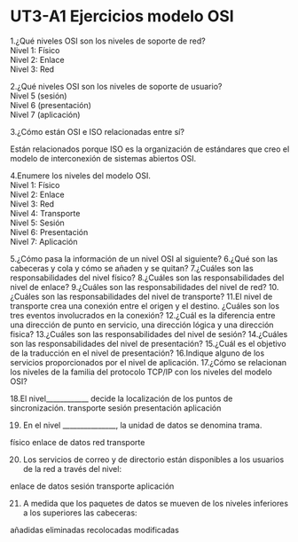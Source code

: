 <h1> UT3-A1 Ejercicios modelo OSI </h1>

1.¿Qué niveles OSI son los niveles de soporte de red? 
<br>Nivel 1: Físico 
<br>Nivel 2: Enlace 
<br>Nivel 3: Red 

2.¿Qué niveles OSI son los niveles de soporte de usuario? 
<br>Nivel 5 (sesión)
<br>Nivel 6 (presentación) 
<br>Nivel 7 (aplicación)

3.¿Cómo están OSI e ISO relacionadas entre sí?
<p>Están relacionados porque ISO es la organización de estándares 
que creo el modelo de interconexión de sistemas abiertos OSI.</p> 

4.Enumere los niveles del modelo OSI.
<br>Nivel 1: Físico 
<br>Nivel 2: Enlace 
<br>Nivel 3: Red 
<br>Nivel 4: Transporte 
<br>Nivel 5: Sesión 
<br>Nivel 6: Presentación 
<br>Nivel 7: Aplicación

5.¿Cómo pasa la información de un nivel OSI al siguiente? 
6.¿Qué son las cabeceras y cola y cómo se añaden y se quitan? 
7.¿Cuáles son las responsabilidades del nivel físico? 
8.¿Cuáles son las responsabilidades del nivel de enlace? 
9.¿Cuáles son las responsabilidades del nivel de red? 
10.¿Cuáles son las responsabilidades del nivel de transporte? 
11.El nivel de transporte crea una conexión entre el origen y el destino. ¿Cuáles son los tres eventos involucrados en la conexión? 
12.¿Cuál es la diferencia entre una dirección de punto en servicio, una dirección lógica y una dirección fisica? 
13.¿Cuáles son las responsabilidades del nivel de sesión? 
14.¿Cuáles son las responsabilidades del nivel de presentación? 
15.¿Cuál es el objetivo de la traducción en el nivel de presentación? 
16.Indique alguno de los servicios proporcionados por el nivel de aplicación. 
17.¿Cómo se relacionan los niveles de la familia del protocolo TCP/IP con los niveles del modelo OSI?

18.El nivel____________ decide la localización de los puntos de sincronización. 
transporte
sesión
presentación
aplicación

19. En el nivel _______________, la unidad de datos se denomina trama.

físico
enlace de datos
red
transporte
  
20. Los servicios de correo y de directorio están disponibles a los usuarios de la red a través del nivel:

enlace de datos
sesión
transporte
aplicación
  
21. A medida que los paquetes de datos se mueven  de los niveles inferiores a los superiores las cabeceras:

añadidas
eliminadas
recolocadas
modificadas
